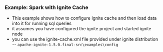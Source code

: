 ### Example: Spark with Ignite Cache
- This example shows how to configure Ignite cache and then load data into it for running sql queries   
- it assumes you have configured the ignite project and started ignite node   
- you can use the ignite-cache.xml file provided under ignite distribution   
-- `apache-ignite-1.5.0.final-src\examples\config   `


